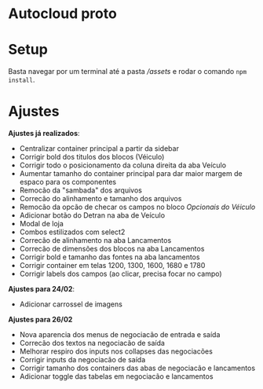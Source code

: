 # Autocloud proto

# Setup

Basta navegar por um terminal até a pasta */assets* e rodar o comando ```npm install```.

# Ajustes

**Ajustes já realizados**:

- Centralizar container principal a partir da sidebar
- Corrigir bold dos titulos dos blocos (Véiculo)
- Corrigir todo o posicionamento da coluna direita da aba Veículo
- Aumentar tamanho do container principal para dar maior margem de espaco para os componentes
- Remocão da "sambada" dos arquivos
- Correcão do alinhamento e tamanho dos arquivos
- Remocão da opcão de checar os campos no bloco *Opcionais do Véiculo*
- Adicionar botão do Detran na aba de Veículo
- Modal de loja
- Combos estilizados com select2
- Correcão de alinhamento na aba Lancamentos
- Correcão de dimensões dos blocos na aba Lancamentos
- Corrigir bold e tamanho das fontes na aba lancamentos
- Corrigir container em telas 1200, 1300, 1600, 1680 e 1780
- Corrigir labels dos campos (ao clicar, precisa focar no campo)

**Ajustes para 24/02**:

- Adicionar carrossel de imagens

**Ajustes para 26/02**

- Nova aparencia dos menus de negociacão de entrada e saída
- Correcão dos textos na negociacão de saída
- Melhorar respiro dos inputs nos collapses das negociacões
- Corrigir inputs da negociacão de saída
- Corrigir tamanho dos containers das abas de negociacão e lancamentos
- Adicionar toggle das tabelas em negociacão e lancamentos
